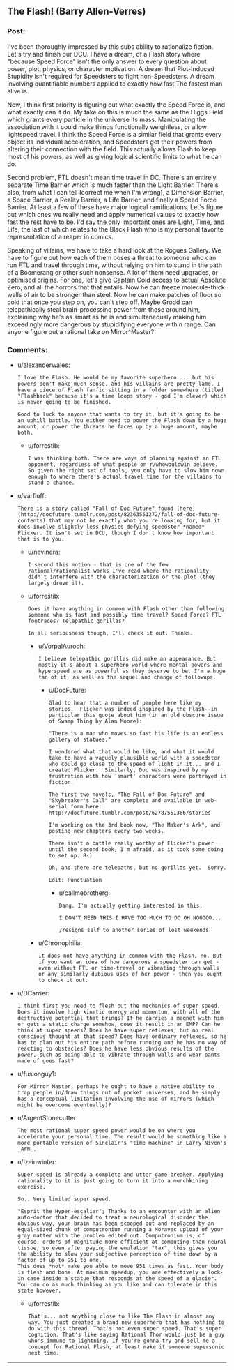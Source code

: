 ## The Flash! (Barry Allen-Verres)

### Post:

I've been thoroughly impressed by this subs ability to rationalize fiction. Let's try and finish our DCU. I have a dream, of a Flash story where "because Speed Force" isn't the only answer to every question about power, plot, physics, or character motivation. A dream that Plot-Induced Stupidity isn't required for Speedsters to fight non-Speedsters. A dream involving quantifiable numbers applied to exactly how fast The fastest man alive is.

Now, I think first priority is figuring out what exactly the Speed Force is, and what exactly can it do. My take on this is much the same as the Higgs Field which grants every particle in the universe its mass. Manipulating the association with it could make things functionally weightless, or allow lightspeed travel. I think the Speed Force is a similar field that grants every object its individual acceleration, and Speedsters get their powers from altering their connection with the field. This actually allows Flash to keep most of his powers, as well as giving logical scientific limits to what he can do.

Second problem, FTL doesn't mean time travel in DC. There's an entirely separate Time Barrier which is much faster than the Light Barrier. There's also, from what I can tell (correct me when I'm wrong), a Dimension Barrier, a Space Barrier, a Reality Barrier, a Life Barrier, and finally a Speed Force Barrier. At least a few of these have major logical ramifications. Let's figure out which ones we really need and apply numerical values to exactly how fast the rest have to be. I'd say the only important ones are Light, Time, and Life, the last of which relates to the Black Flash who is my personal favorite representation of a reaper in comics.

Speaking of villains, we have to take a hard look at the Rogues Gallery. We have to figure out how each of them poses a threat to someone who can run FTL and travel through time, without relying on him to stand in the path of a Boomerang or other such nonsense. A lot of them need upgrades, or optimised origins. For one, let's give Captain Cold access to actual Absolute Zero, and all the horrors that that entails. Now he can freeze molecule-thick walls of air to be stronger than steel. Now he can make patches of floor so cold that once you step on, you can't step off. Maybe Grodd can telepathically steal brain-processing power from those around him, explaining why he's as smart as he is and simultaneously making him exceedingly more dangerous by stupidifying everyone within range. Can anyone figure out a rational take on Mirror^Master?

### Comments:

- u/alexanderwales:
  ```
  I love the Flash. He would be my favorite superhero ... but his powers don't make much sense, and his villains are pretty lame. I have a piece of Flash fanfic sitting in a folder somewhere (titled "Flashback" because it's a time loops story - god I'm clever) which is never going to be finished.

  Good to luck to anyone that wants to try it, but it's going to be an uphill battle. You either need to power the Flash down by a huge amount, or power the threats he faces up by a huge amount, maybe both.
  ```

  - u/forrestib:
    ```
    I was thinking both. There are ways of planning against an FTL opponent, regardless of what people on r/whowouldwin believe. So given the right set of tools, you only have to slow him down enough to where there's actual travel time for the villains to stand a chance.
    ```

- u/earfluff:
  ```
  There is a story called "Fall of Doc Future" found [here](http://docfuture.tumblr.com/post/82363551272/fall-of-doc-future-contents) that may not be exactly what you're looking for, but it does involve slightly less physics defying speedster *named* Flicker. It isn't set in DCU, though I don't know how important that is to you.
  ```

  - u/nevinera:
    ```
    I second this motion - that is one of the few rational/rationalist works I've read where the rationality didn't interfere with the characterization or the plot (they largely drove it).
    ```

  - u/forrestib:
    ```
    Does it have anything in common with Flash other than following someone who is fast and possibly time travel? Speed Force? FTL footraces? Telepathic gorillas?

    In all seriousness though, I'll check it out. Thanks.
    ```

    - u/VorpalAuroch:
      ```
      I believe telepathic gorillas did make an appearance. But mostly it's about a superhero world where mental powers and hyperspeed are as powerful as they deserve to be. I'm a huge fan of it, as well as the sequel and change of followups.
      ```

      - u/DocFuture:
        ```
        Glad to hear that a number of people here like my stories.  Flicker was indeed inspired by the Flash--in particular this quote about him (in an old obscure issue of Swamp Thing by Alan Moore):

        "There is a man who moves so fast his life is an endless gallery of statues."

        I wondered what that would be like, and what it would take to have a vaguely plausible world with a speedster who could go close to the speed of light in it... and I created Flicker.  Similarly, Doc was inspired by my frustration with how 'smart' characters were portrayed in fiction.

        The first two novels, "The Fall of Doc Future" and "Skybreaker's Call" are complete and available in web-serial form here: http://docfuture.tumblr.com/post/62787551366/stories

        I'm working on the 3rd book now, "The Maker's Ark", and posting new chapters every two weeks.

        There isn't a battle really worthy of Flicker's power until the second book, I'm afraid, as it took some doing to set up. 8-)

        Oh, and there are telepaths, but no gorillas yet.  Sorry.

        Edit: Punctuation
        ```

        - u/callmebrotherg:
          ```
          Dang. I'm actually getting interested in this. 

          I DON'T NEED THIS I HAVE TOO MUCH TO DO OH NOOOOO...

          /resigns self to another series of lost weekends
          ```

    - u/Chronophilia:
      ```
      It does not have anything in common with the Flash, no. But if you want an idea of how dangerous a speedster can get - even without FTL or time-travel or vibrating through walls or any similarly dubious uses of her power - then you ought to check it out.
      ```

- u/DCarrier:
  ```
  I think first you need to flesh out the mechanics of super speed. Does it involve high kinetic energy and momentum, with all of the destructive potential that brings? If he carries a magnet with him or gets a static charge somehow, does it result in an EMP? Can he think at super speeds? Does he have super reflexes, but no real conscious thought at that speed? Does have ordinary reflexes, so he has to plan out his entire path before running and he has no way of reacting to obstacles? Does he have less obvious results of the power, such as being able to vibrate through walls and wear pants made of goes fast?
  ```

- u/fusionguy1:
  ```
  For Mirror Master, perhaps he ought to have a native ability to trap people in/draw things out of pocket universes, and he simply has a conceptual limitation involving the use of mirrors (which might be overcome eventually)?
  ```

- u/ArgentStonecutter:
  ```
  The most rational super speed power would be on where you accelerate your personal time. The result would be something like a more portable version of Sinclair's "time machine" in Larry Niven's _Arm_.
  ```

- u/Izeinwinter:
  ```
  Super-speed is already a complete and utter game-breaker. Applying rationality to it is just going to turn it into a munchkining exercise. 

  So.. Very limited super speed.

  "Esprit the Hyper-escalier"; Thanks to an encounter with an alien auto-doctor that decided to treat a neurological disorder the obvious way, your brain has been scooped out and replaced by an equal-sized chunk of computronium running a Moravec upload of your gray matter with the problem edited out. Computronium is, of course, orders of magnitude more efficient at computing than neural tissue, so even after paying the emulation "tax", this gives you the ability to slow your subjective perception of time down by a factor of up to 951 to one. 
  This does *not* make you able to move 951 times as fast. Your body is flesh and bone. At maximum speedup, you are effectively a lock-in case inside a statue that responds at the speed of a glacier. You can do as much thinking as you like and can tolerate in this state however.
  ```

  - u/forrestib:
    ```
    That's... not anything close to like The Flash in almost any way. You just created a brand new superhero that has nothing to do with this thread. That's not even super speed. That's super cognition. That's like saying Rational Thor would just be a guy who's immune to lightning. If you're gonna try and sell me a concept for Rational Flash, at least make it someone supersonic next time.
    ```

---

